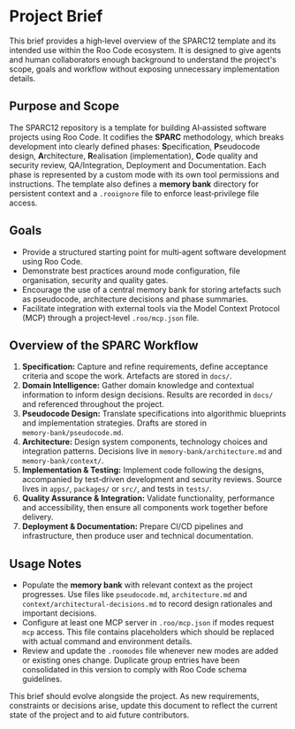 # Project Brief

This brief provides a high‑level overview of the SPARC12 template and its intended use within the Roo Code ecosystem.  It is designed to give agents and human collaborators enough background to understand the project's scope, goals and workflow without exposing unnecessary implementation details.

## Purpose and Scope

The SPARC12 repository is a template for building AI‑assisted software projects using Roo Code.  It codifies the **SPARC** methodology, which breaks development into clearly defined phases: **S**pecification, **P**seudocode design, **A**rchitecture, **R**ealisation (implementation), **C**ode quality and security review, QA/Integration, Deployment and Documentation.  Each phase is represented by a custom mode with its own tool permissions and instructions.  The template also defines a **memory bank** directory for persistent context and a `.rooignore` file to enforce least‑privilege file access.

## Goals

* Provide a structured starting point for multi‑agent software development using Roo Code.
* Demonstrate best practices around mode configuration, file organisation, security and quality gates.
* Encourage the use of a central memory bank for storing artefacts such as pseudocode, architecture decisions and phase summaries.
* Facilitate integration with external tools via the Model Context Protocol (MCP) through a project‑level `.roo/mcp.json` file.

## Overview of the SPARC Workflow

1. **Specification:** Capture and refine requirements, define acceptance criteria and scope the work.  Artefacts are stored in `docs/`.
2. **Domain Intelligence:** Gather domain knowledge and contextual information to inform design decisions.  Results are recorded in `docs/` and referenced throughout the project.
3. **Pseudocode Design:** Translate specifications into algorithmic blueprints and implementation strategies.  Drafts are stored in `memory‑bank/pseudocode.md`.
4. **Architecture:** Design system components, technology choices and integration patterns.  Decisions live in `memory‑bank/architecture.md` and `memory‑bank/context/`.
5. **Implementation & Testing:** Implement code following the designs, accompanied by test‑driven development and security reviews.  Source lives in `apps/`, `packages/` or `src/`, and tests in `tests/`.
6. **Quality Assurance & Integration:** Validate functionality, performance and accessibility, then ensure all components work together before delivery.
7. **Deployment & Documentation:** Prepare CI/CD pipelines and infrastructure, then produce user and technical documentation.

## Usage Notes

* Populate the **memory bank** with relevant context as the project progresses.  Use files like `pseudocode.md`, `architecture.md` and `context/architectural-decisions.md` to record design rationales and important decisions.
* Configure at least one MCP server in `.roo/mcp.json` if modes request `mcp` access.  This file contains placeholders which should be replaced with actual command and environment details.
* Review and update the `.roomodes` file whenever new modes are added or existing ones change.  Duplicate group entries have been consolidated in this version to comply with Roo Code schema guidelines.

This brief should evolve alongside the project.  As new requirements, constraints or decisions arise, update this document to reflect the current state of the project and to aid future contributors.